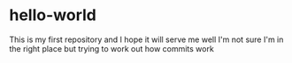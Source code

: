 # hello-world
This is my first repository and I hope it will serve me well
I'm not sure I'm in the right place but trying to work out how commits work
